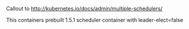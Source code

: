 Callout to http://kubernetes.io/docs/admin/multiple-schedulers/

This containers prebuilt 1.5.1 scheduler container with leader-elect=false
